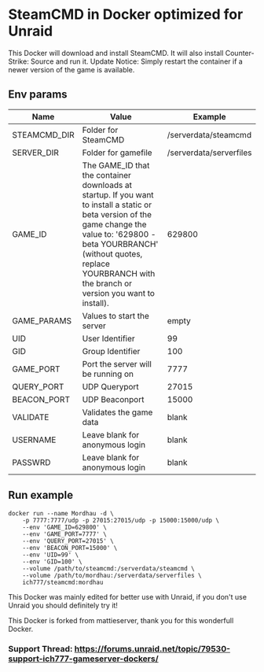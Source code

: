 # SteamCMD in Docker optimized for Unraid
This Docker will download and install SteamCMD. It will also install Counter-Strike: Source and run it. Update Notice: Simply restart the container if a newer version of the game is available.

## Env params
| Name | Value | Example |
| --- | --- | --- |
| STEAMCMD_DIR | Folder for SteamCMD | /serverdata/steamcmd |
| SERVER_DIR | Folder for gamefile | /serverdata/serverfiles |
| GAME_ID | The GAME_ID that the container downloads at startup. If you want to install a static or beta version of the game change the value to: '629800 -beta YOURBRANCH' (without quotes, replace YOURBRANCH with the branch or version you want to install). | 629800 |
| GAME_PARAMS | Values to start the server | empty |
| UID | User Identifier | 99 |
| GID | Group Identifier | 100 |
| GAME_PORT | Port the server will be running on | 7777 |
| QUERY_PORT | UDP Queryport | 27015 |
| BEACON_PORT | UDP Beaconport | 15000 |
| VALIDATE | Validates the game data | blank |
| USERNAME | Leave blank for anonymous login | blank |
| PASSWRD | Leave blank for anonymous login | blank |

## Run example
```
docker run --name Mordhau -d \
	-p 7777:7777/udp -p 27015:27015/udp -p 15000:15000/udp \
	--env 'GAME_ID=629800' \
	--env 'GAME_PORT=7777' \
	--env 'QUERY_PORT=27015' \
	--env 'BEACON_PORT=15000' \
	--env 'UID=99' \
	--env 'GID=100' \
	--volume /path/to/steamcmd:/serverdata/steamcmd \
	--volume /path/to/mordhau:/serverdata/serverfiles \
	ich777/steamcmd:mordhau
```

This Docker was mainly edited for better use with Unraid, if you don't use Unraid you should definitely try it!

This Docker is forked from mattieserver, thank you for this wonderfull Docker.

### Support Thread: https://forums.unraid.net/topic/79530-support-ich777-gameserver-dockers/